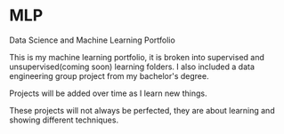 # MLP
Data Science and Machine Learning Portfolio

This is my machine learning portfolio, it is broken into supervised and unsupervised(coming soon) learning folders. I also included a data engineering group project from my bachelor's degree.

Projects will be added over time as I learn new things.

These projects will not always be perfected, they are about learning and showing different techniques.
